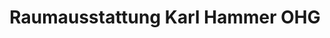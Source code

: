 ---
title: "Raumausstattung Karl Hammer OHG"
url: /koeln/raumausstattung-karl-hammer-ohg/
shop: Raumausstattung
---